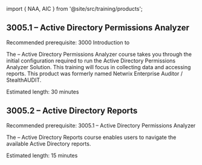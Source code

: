 import { NAA, AIC } from '@site/src/training/products';

## 3005.1 <NAA /> – Active Directory Permissions Analyzer

Recommended prerequisite: 3000 Introduction to <NAA />

The <NAA /> – Active Directory Permissions Analyzer course takes you through the initial configuration required to run the Active Directory Permissions Analyzer Solution. This training will focus in collecting data and accessing reports. This product was formerly named Netwrix Enterprise Auditor / StealthAUDIT.

Estimated length: 30 minutes

## 3005.2 <AIC /> – Active Directory Reports

Recommended prerequisite: 3005.1 <NAA /> – Active Directory Permissions Analyzer

The <AIC /> – Active Directory Reports course enables users to navigate the available Active Directory reports.

Estimated length: 15 minutes
